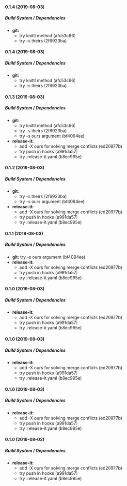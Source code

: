 #### 0.1.4 (2019-08-03)

##### Build System / Dependencies

* **git:**
  *  try knittl method (afc53c66)
  *  try -s theirs (2f6923ba)

#### 0.1.4 (2019-08-03)

##### Build System / Dependencies

* **git:**
  *  try knittl method (afc53c66)
  *  try -s theirs (2f6923ba)

#### 0.1.3 (2019-08-03)

##### Build System / Dependencies

* **git:**
  *  try knittl method (afc53c66)
  *  try -s theirs (2f6923ba)
  *  try -s ours argument (bf4094ee)
* **release-it:**
  *  add -X ours for solving merge conflicts (ed20977b)
  *  try push in hooks (a991da57)
  *  try .release-it.yaml (b8ec995e)

#### 0.1.2 (2019-08-03)

##### Build System / Dependencies

* **git:**
  *  try -s theirs (2f6923ba)
  *  try -s ours argument (bf4094ee)
* **release-it:**
  *  add -X ours for solving merge conflicts (ed20977b)
  *  try push in hooks (a991da57)
  *  try .release-it.yaml (b8ec995e)

#### 0.1.1 (2019-08-03)

##### Build System / Dependencies

* **git:**  try -s ours argument (bf4094ee)
* **release-it:**
  *  add -X ours for solving merge conflicts (ed20977b)
  *  try push in hooks (a991da57)
  *  try .release-it.yaml (b8ec995e)

#### 0.1.0 (2019-08-03)

##### Build System / Dependencies

* **release-it:**
  *  add -X ours for solving merge conflicts (ed20977b)
  *  try push in hooks (a991da57)
  *  try .release-it.yaml (b8ec995e)

#### 0.1.0 (2019-08-03)

##### Build System / Dependencies

* **release-it:**
  *  add -X ours for solving merge conflicts (ed20977b)
  *  try push in hooks (a991da57)
  *  try .release-it.yaml (b8ec995e)

#### 0.1.0 (2019-08-03)

##### Build System / Dependencies

* **release-it:**
  *  add -X ours for solving merge conflicts (ed20977b)
  *  try push in hooks (a991da57)
  *  try .release-it.yaml (b8ec995e)

#### 0.1.0 (2019-08-02)

##### Build System / Dependencies

* **release-it:**
  *  add -X ours for solving merge conflicts (ed20977b)
  *  try push in hooks (a991da57)
  *  try .release-it.yaml (b8ec995e)

